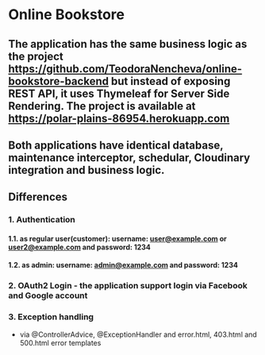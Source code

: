 # Online Bookstore
## The application has the same business logic as the project https://github.com/TeodoraNencheva/online-bookstore-backend but instead of exposing REST API, it uses Thymeleaf for Server Side Rendering. The project is available at https://polar-plains-86954.herokuapp.com
## Both applications have identical database, maintenance interceptor, schedular, Cloudinary integration and business logic.

## Differences
### 1. Authentication
#### 1.1. as regular user(customer): username: user@example.com or user2@example.com and password: 1234
#### 1.2. as admin: username: admin@example.com and password: 1234

### 2. OAuth2 Login - the application support login via Facebook and Google account

### 3. Exception handling
* via @ControllerAdvice, @ExceptionHandler and error.html, 403.html and 500.html error templates
